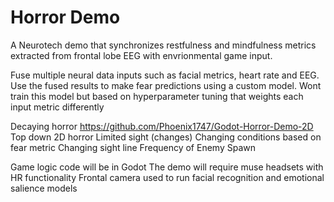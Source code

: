 # Horror Demo
A Neurotech demo that synchronizes restfulness and mindfulness metrics extracted from frontal lobe EEG
with envrionmental game input.

Fuse multiple neural data inputs such as facial metrics, heart rate and EEG.
Use the fused results to make fear predictions using a custom model.
    Wont train this model but based on hyperparameter tuning that weights each input metric differently

Decaying horror
    https://github.com/Phoenix1747/Godot-Horror-Demo-2D
    Top down 2D horror
    Limited sight (changes)
    Changing conditions based on fear metric
        Changing sight line
        Frequency of Enemy Spawn

Game logic code will be in Godot
The demo will require muse headsets with HR functionality
Frontal camera used to run facial recognition and emotional salience models

